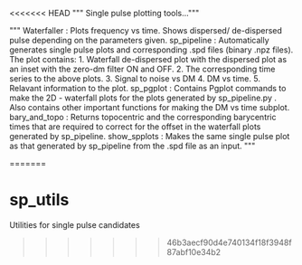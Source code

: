 <<<<<<< HEAD
""" Single pulse plotting tools..."""

""" Waterfaller   : Plots frequency vs time. Shows dispersed/ de-dispersed pulse depending on the parameters given.
    sp_pipeline   : Automatically generates single pulse plots and corresponding .spd files (binary .npz files). 
                    The plot contains:
                    1. Waterfall de-dispersed plot with the dispersed plot as an inset with the zero-dm filter ON and OFF.
                    2. The corresponding time series to the above plots.
                    3. Signal to noise vs DM
                    4. DM vs time.
                    5. Relavant information to the plot.
    sp_pgplot     : Contains Pgplot commands to make the 2D - waterfall plots for the plots generated by sp_pipeline.py . Also contains other important functions for making the DM vs time subplot.
    bary_and_topo : Returns topocentric and the corresponding barycentric times that are required to correct for the offset in the waterfall plots generated by sp_pipeline.
    show_spplots  : Makes the same single pulse plot as that generated by sp_pipeline from the .spd 
                    file as an input. """   
                                           

=======
# sp_utils
Utilities for single pulse candidates
>>>>>>> 46b3aecf90d4e740134f18f3948f87abf10e34b2
